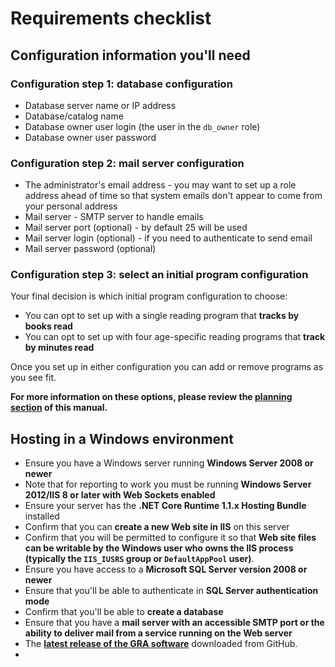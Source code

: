 # Requirements checklist

## Configuration information you'll need

### Configuration step 1: database configuration
- Database server name or IP address
- Database/catalog name
- Database owner user login (the user in the `db_owner` role)
- Database owner user password

### Configuration step 2: mail server configuration
- The administrator's email address - you may want to set up a role address ahead of time so that system emails don't appear to come from your personal address
- Mail server - SMTP server to handle emails
- Mail server port (optional) - by default 25 will be used
- Mail server login (optional) - if you need to authenticate to send email
- Mail server password (optional)

### Configuration step 3: select an initial program configuration

Your final decision is which initial program configuration to choose:

- You can opt to set up with a single reading program that **tracks by books read**
- You can opt to set up with four age-specific reading programs that **track by minutes read**

Once you set up in either configuration you can add or remove programs as you see fit.

**For more information on these options, please review the [planning section](../../introduction/planning) of this manual.**

## Hosting in a Windows environment

- Ensure you have a Windows server running **Windows Server 2008 or newer**
- Note that for reporting to work you must be running **Windows Server 2012/IIS 8 or later with Web Sockets enabled**
- Ensure your server has the **.NET Core Runtime 1.1.x Hosting Bundle** installed
- Confirm that you can **create a new Web site in IIS** on this server
- Confirm that you will be permitted to configure it so that **Web site files can be writable by the Windows user who owns the IIS process (typically the `IIS_IUSRS` group or `DefaultAppPool` user)**.
- Ensure you have access to a **Microsoft SQL Server version 2008 or newer**
- Ensure that you'll be able to authenticate in **SQL Server authentication mode**
- Confirm that you'll be able to **create a database**
- Ensure that you have a **mail server with an accessible SMTP port or the ability to deliver mail from a service running on the Web server**
- The **[latest release of the GRA software](https://github.com/MCLD/greatreadingadventure/releases/latest)** downloaded from GitHub.
-
